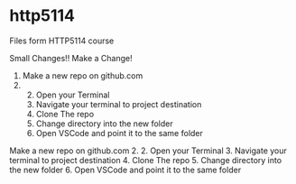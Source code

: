 # http5114
Files form HTTP5114 course

Small Changes!!
Make a Change!

1. Make a new repo on github.com
2. 2. Open your Terminal
   3. Navigate your terminal to project destination
   4.  Clone The repo
    5.  Change directory into the new folder
   6. Open VSCode and point it to the same folder

Make a new repo on github.com
2. 2. Open your Terminal
   3. Navigate your terminal to project destination
   4.  Clone The repo
    5.  Change directory into the new folder
   6. Open VSCode and point it to the same folder
